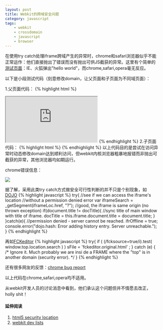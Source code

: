 ```yaml
---
layout: post
title: Webkit的跨域安全问题
category: javascript
tags:
    - webkit
    - crossdomain
    - javascript
    - browser
---
```


在使用try catch处理iframe跨域产生的异常时，chrome和safari浏览器似乎不能正常运作：他们直接抛出了错误而没有抛出可供JS截获的异常。这里有个简单的<a href="http://nunumick.me/lab/x-domain/webkit-test.html" target="_blank">测试页面</a>：IE、火狐弹出"hello world"，而chrome,safari,opera毫无反应。

以下是小段测试代码（刻意修改domain，让父页面和子页面为不同域页面）：

1.父页面代码：
{% highlight html %}
<script>
    document.domain = "nunumick.me";
    function doTest(){
        alert('hello world');
    }
</script>
<iframe src="http://www.nunumick.me/lab/x-domain/webkit-test.html">
</iframe>
{% endhighlight %}
2.子页面代码：
{% highlight html %}
<script>
    try{
        top.name;
    }catch(e){
        document.domain = 'nunumick.me';
        top.doTest();
    }
</script>
{% endhighlight %}
以上代码目的是尝试在访问异常时动态修改domain达到顺利访问，但webkit内核浏览器粗暴地报错而非抛出可截获的异常，其他浏览器均如期运行。

chrome错误信息：

<img src="http://nunumick.me/lab/x-domain/chrome-error.png" />

据了解，采用此类try catch方式做安全可行性判断的并不只是个别现象，如<a href="http://svn.dojotoolkit.org/src/dojo/trunk/hash.js" target="_blank">DOJO</a>
{% highlight javascript %}
try{
    //see if we can access the iframe's location
    //without a permission denied error
    var iframeSearch = _getSegment(iframeLoc.href, "?");
    //good, the iframe is same origin (no thrown exception)
    if(document.title != docTitle){
        //sync title of main window with title of iframe.
        docTitle = this.iframe.document.title = document.title;
    }
}catch(e){
    //permission denied - server cannot be reached.
    ifrOffline = true;
    console.error("dojo.hash: Error adding history
    entry. Server unreachable.");
}
{% endhighlight %}

再如<a href="http://dev.ckeditor.com/browser/FCKeditor/trunk/fckeditor.js#L167:" target="_blank">FCKeditor</a>
{% highlight javascript %}
try{
if ( (/fcksource=true/i).test( window.top.location.search ) )
   sFile = 'fckeditor.original.html' ;
}
catch (e) { /* Ignore it. Much probably we are insi
de a FRAME where the "top" is in another domain (security error). */
}
{% endhighlight %}

还有很多网友的反馈：<a href="http://crbug.com/17325" target="_blank">chrome bug report</a>

以上代码在chrome,safari,opera均不适用。

从webkit开发人员的讨论消息中看到，他们承认这个问题但并不情愿去改正，holly shit！

#### 延伸阅读
1. <a href="http://www.whatwg.org/specs/web-apps/current-work/multipage/history.html#security-location" target="_blank">html5 security location</a>
2. <a href="https://lists.webkit.org/pipermail/webkit-dev/2010-August/013880.html" target="_blank">webkit dev lists</a>
